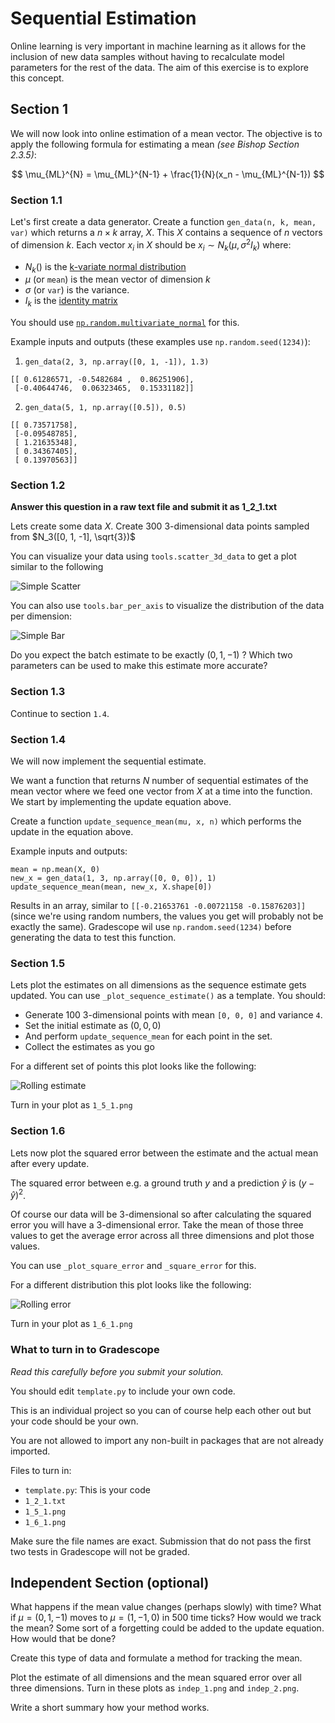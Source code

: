 # Sequential Estimation
Online learning is very important in machine learning as it allows for the inclusion of new data samples without having to recalculate model parameters for the rest of the data. The aim of this exercise is to explore this concept.

## Section 1
We will now look into online estimation of a mean vector. The objective is to apply the following formula for estimating a mean *(see Bishop Section 2.3.5)*:

$$
\mu_{ML}^{N} = \mu_{ML}^{N-1} + \frac{1}{N}(x_n - \mu_{ML}^{N-1})
$$

### Section 1.1
Let's first create a data generator. Create a function `gen_data(n, k, mean, var)` which returns a $n\times k$ array, $X$. This $X$ contains a sequence of $n$ vectors of dimension $k$. Each vector $x_i$ in $X$ should be $x_i \sim N_k(\mu, \sigma^2I_k)$ where:

* $N_k()$ is the [k-variate normal distribution](https://en.wikipedia.org/wiki/Multivariate_normal_distribution)
* $\mu$ (or `mean`) is the mean vector of dimension $k$
* $\sigma$ (or `var`) is the variance.
* $I_k$ is the [identity matrix](https://en.wikipedia.org/wiki/Identity_matrix)

You should use [`np.random.multivariate_normal`](https://docs.scipy.org/doc/numpy-1.14.0/reference/generated/numpy.random.multivariate_normal.html) for this.

Example inputs and outputs (these examples use `np.random.seed(1234)`):
1. `gen_data(2, 3, np.array([0, 1, -1]), 1.3)`
```
[[ 0.61286571, -0.5482684 ,  0.86251906],
 [-0.40644746,  0.06323465,  0.15331182]]
```
2. `gen_data(5, 1, np.array([0.5]), 0.5)`
```
[[ 0.73571758],
 [-0.09548785],
 [ 1.21635348],
 [ 0.34367405],
 [ 0.13970563]]
```

### Section 1.2
**Answer this question in a raw text file and submit it as 1_2_1.txt**

Lets create some data $X$. Create 300 3-dimensional data points sampled from $N_3([0, 1, -1], \sqrt{3})$

You can visualize your data using `tools.scatter_3d_data` to get a plot similar to the following

![Simple Scatter](images/simple_scatter.png)

You can also use `tools.bar_per_axis` to visualize the distribution of the data per dimension:

![Simple Bar](images/simple_bar.png)

Do you expect the batch estimate to be exactly $(0, 1, -1)$ ? Which two parameters can be used to make this estimate more accurate?

### Section 1.3
Continue to section `1.4`.

### Section 1.4
We will now implement the sequential estimate.

We want a function that returns $N$ number of sequential estimates of the mean vector where we feed one vector from $X$ at a time into the function. We start by implementing the update equation above.

Create a function `update_sequence_mean(mu, x, n)` which performs the update in the equation above.

Example inputs and outputs:
```
mean = np.mean(X, 0)
new_x = gen_data(1, 3, np.array([0, 0, 0]), 1)
update_sequence_mean(mean, new_x, X.shape[0])
```

Results in an array, similar to `[[-0.21653761 -0.00721158 -0.15876203]]` (since we're using random numbers, the values you get will probably not be exactly the same).
Gradescope wil use `np.random.seed(1234)` before generating the data to test this function.

### Section 1.5
Lets plot the estimates on all dimensions as the sequence estimate gets updated. You can use `_plot_sequence_estimate()` as a template. You should:
* Generate 100 3-dimensional points with mean `[0, 0, 0]` and variance `4`.
* Set the initial estimate as $(0, 0, 0)$
* And perform `update_sequence_mean` for each point in the set.
* Collect the estimates as you go

For a different set of points this plot looks like the following:

![Rolling estimate](./images/rolling_estimate.png)

Turn in your plot as `1_5_1.png`

### Section 1.6
Lets now plot the squared error between the estimate and the actual mean after every update.

The squared error between e.g. a ground truth $y$ and a prediction $\hat{y}$ is $(y-\hat{y})^2$.

Of course our data will be 3-dimensional so after calculating the squared error you will have a 3-dimensional error. Take the mean of those three values to get the average error across all three dimensions and plot those values.

You can use `_plot_square_error` and `_square_error` for this.

For a different distribution this plot looks like the following:

![Rolling error](./images/rolling_error.png)

Turn in your plot as `1_6_1.png`

### What to turn in to Gradescope
*Read this carefully before you submit your solution.*

You should edit `template.py` to include your own code.

This is an individual project so you can of course help each other out but your code should be your own.

You are not allowed to import any non-built in packages that are not already imported.

Files to turn in:

- `template.py`: This is your code
- `1_2_1.txt`
- `1_5_1.png`
- `1_6_1.png`

Make sure the file names are exact.
Submission that do not pass the first two tests in Gradescope will not be graded.


## Independent Section (optional)
What happens if the mean value changes (perhaps slowly) with time? What if  $\mu =(0,1,-1)$ moves to  $\mu=(1,-1,0)$ in 500 time ticks? How would we track the mean? Some sort of a forgetting could be added to the update equation. How would that be done?

Create this type of data and formulate a method for tracking the mean.

Plot the estimate of all dimensions and the mean squared error over all three dimensions. Turn in these plots as `indep_1.png` and `indep_2.png`.

Write a short summary how your method works.
